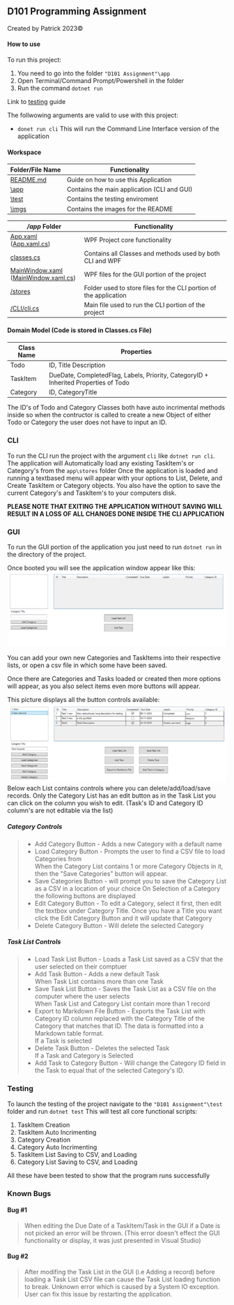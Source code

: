 ## D101 Programming Assignment

Created by Patrick 2023©️

#### How to use

To run this project:
1. You need to go into the folder `"D101 Assignment"\app`
2. Open Terminal/Command Prompt/Powershell in the folder
3. Run the command `dotnet run` 

Link to [testing](#testing) guide

The follwowing arguments are valid to use with this project:
- `donet run cli`  This will run the Command Line Interface version of the application

#### Workspace
| Folder/File Name | Functionality |
| - | - |
| [README.md](README.md) | Guide on how to use this Application |
| [\app](app) | Contains the main application (CLI and GUI) |
| [\test](test) | Contains the testing enviroment |
| [\imgs](imgs) | Contains the images for the README |


| */app* Folder | Functionality |
| - | - |
| [App.xaml](app/App.xaml)  ([App.xaml.cs](app/App.xaml.cs))  | WPF Project core functionality |
| [classes.cs](app/classes.cs) | Contains all Classes and methods used by both CLI and WPF |
| [MainWindow.xaml](app/MainWindow.xaml) <br> ([MainWindow.xaml.cs](app/MainWindow.xaml.cs)) | WPF files for the GUI portion of the project | 
| [/stores](stores) | Folder used to store files for the CLI portion of the application |
| [/CLI/cli.cs](app/CLI/cli.cs) | Main file used to run the CLI portion of the project |




#### Domain Model (Code is stored in Classes.cs File)

| Class Name | Properties |
| - | - |
| Todo | ID, Title Description |
| TaskItem | DueDate, CompletedFlag, Labels, Priority, CategoryID + Inherited Properties of Todo |
| Category | ID, CategoryTitle |

The ID's of Todo and Category Classes both have auto incrimental methods inside so when the contructor is called to create a new Object of either Todo or Category the user does not have to input an ID.

### CLI 
To run the CLI run the project with the argument `cli` like `dotnet run cli`.
The application will Automatically load any existing TaskItem's or Category's from the `app\stores` folder
Once the application is loaded and running a textbased menu will appear with your options to List, Delete, and Create TaskItem or Category objects. You also have the option to save the current Category's and TaskItem's to your computers disk.

**PLEASE NOTE THAT EXITING THE APPLICATION WITHOUT SAVING WILL RESULT IN A LOSS OF ALL CHANGES DONE INSIDE THE CLI APPLICATION**

### GUI

To run the GUI portion of the application you just need to run `dotnet run` in the directory of the project.

Once booted you will see the application window appear like this:
![](imgs/inital.png "Booteded Picture")

You can add your own new Categories and TaskItems into their respective lists, or open a csv file in which some have been saved.

Once there are Categories and Tasks loaded or created then more options will appear, as you also select items even more buttons will appear. 

This picture displays all the button controls available:
![This image depicts the Category List and Task List both populated, all button controls are displayed](imgs/both_selected.png "Booteded Picture")
Below each List contains controls where you can delete/add/load/save records. 
Only the Category List has an edit button as in the Task List you can click on the column you wish to edit. (Task's ID and Category ID column's are not editable via the list)

##### Category Controls

> - Add Category Button - Adds a new Category with a default name
>- Load Category Button - Prompts the user to find a CSV file to load Categories from <br>
> When the Category List contains 1 or more Category Objects in it, then the "Save Categories" button will appear.
>- Save Categories Button -  will prompt you to save the Category List as a CSV in a location of your choice
>On Selection of a Category the following buttons are displayed
>- Edit Category Button - To edit a Category, select it first, then edit the textbox under Category Title. Once you have a Title you want click the Edit Category Button and it will update that Category
>- Delete Category Button - Will delete the selected Category

##### Task List Controls
> - Load Task List Button - Loads a Task List saved as a CSV that the user selected on their comptuer
> - Add Task Button - Adds a new default Task 
> <br>When Task List contains more than one Task
> - Save Task List Button - Saves the Task List as a CSV file on the computer where the user selects
> <br>When Task List and Category List contain more than 1 record
>- Export to Markdown File Button - Exports the Task List with Category ID column replaced with the Category Title of the Category that matches that ID. The data is formatted into a Markdown table format.
><br> If a Task is selected
>- Delete Task Button - Deletes the selected Task
><br> If a Task and Category is Selected
>- Add Task to Category Button - Will change the Category ID field in the Task to equal that of the selected Category's ID.

### Testing
To launch the testing of the project navigate to the `"D101 Assignment"\test` folder and run `dotnet test`
This will test all core functional scripts:
1. TaskItem Creation
1. TaskItem Auto Incrimenting
1. Category Creation
1. Category Auto Incrimenting
1. TaskItem List Saving to CSV, and Loading
1. Category List Saving to CSV, and Loading

All these have been tested to show that the program runs successfully

### Known Bugs

#### Bug #1
>When editing the Due Date of a TaskItem/Task in the GUI if a Date is not picked an error will be thrown. (This error doesn't effect the GUI functionality or display, it was just presented in Visual Studio)


#### Bug #2
>After modifing the Task List in the GUI (i.e Adding a record) before loading a Task List CSV file can cause the Task List loading function to break. Unknown error which is caused by a System IO exception. User can fix this issue by restarting the application.

